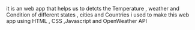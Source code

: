 it is an web app that helps us to detcts the Temperature , weather and Condition of different states , cities and Countries i used to make this web app using HTML , CSS ,Javascript and OpenWeather API 


